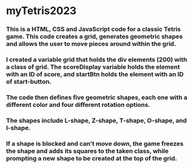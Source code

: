 # myTetris2023
### This is a HTML, CSS and JavaScript code for a classic Tetris game. This code creates a grid, generates geometric shapes and allows the user to move pieces around within the grid.
### I created a variable grid that holds the div elements (200) with a class of grid. The scoreDisplay variable holds the element with an ID of score, and startBtn holds the element with an ID of start-button. 
### The code then defines five geometric shapes, each one with a different color and four different rotation options.
### The shapes include L-shape, Z-shape, T-shape, O-shape, and I-shape.
### If a shape is blocked and can't move down, the game freezes the shape and adds its squares to the taken class, while prompting a new shape to be created at the top of the grid.

